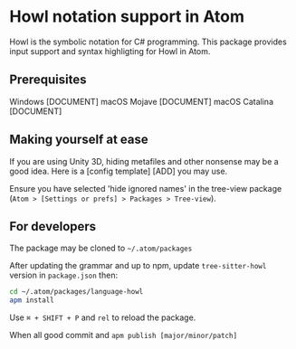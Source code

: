 # Howl notation support in Atom

Howl is the symbolic notation for C# programming. This package provides input support and syntax highligting for Howl in Atom.

## Prerequisites

Windows [DOCUMENT]
macOS Mojave [DOCUMENT]
macOS Catalina [DOCUMENT]

## Making yourself at ease

If you are using Unity 3D, hiding metafiles and other nonsense may be a good idea.
Here is a [config template] [ADD] you may use.

Ensure you have selected 'hide ignored names' in the tree-view package (`Atom > [Settings or prefs] > Packages > Tree-view`).

## For developers

The package may be cloned to `~/.atom/packages`

After updating the grammar and up to npm, update `tree-sitter-howl` version in `package.json` then:

```bash
cd ~/.atom/packages/language-howl
apm install
```

Use `⌘ + SHIFT + P` and `rel` to reload the package.

When all good commit and `apm publish [major/minor/patch]`
